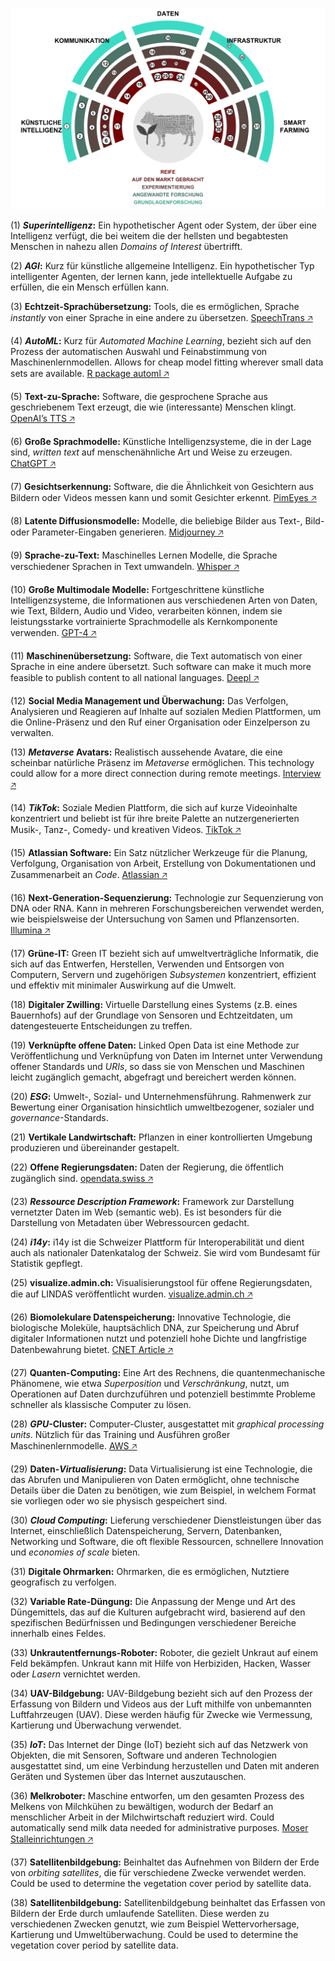 ![](technology-radar.png)


(1) ***Superintelligenz*:** Ein hypothetischer Agent oder System, der über eine Intelligenz verfügt, die bei weitem die der hellsten und begabtesten Menschen in nahezu allen *Domains of Interest* übertrifft. 

(2) ***AGI*:** Kurz für künstliche allgemeine Intelligenz. Ein hypothetischer Typ intelligenter Agenten, der lernen kann, jede intellektuelle Aufgabe zu erfüllen, die ein Mensch erfüllen kann. 

(3) **Echtzeit-Sprachübersetzung:** Tools, die es ermöglichen, Sprache *instantly* von einer Sprache in eine andere zu übersetzen.  [SpeechTrans 🡥](https://speechtrans.com/)

(4) ***AutoML*:** Kurz für *Automated Machine Learning*, bezieht sich auf den Prozess der automatischen Auswahl und Feinabstimmung von Maschinenlernmodellen. Allows for cheap model fitting wherever small data sets are available. [R package automl 🡥](https://cran.r-project.org/web/packages/automl/)

(5) **Text-zu-Sprache:** Software, die gesprochene Sprache aus geschriebenem Text erzeugt, die wie (interessante) Menschen klingt.  [OpenAI’s TTS 🡥](https://platform.openai.com/docs/guides/text-to-speech)

(6) **Große Sprachmodelle:** Künstliche Intelligenzsysteme, die in der Lage sind, *written text* auf menschenähnliche Art und Weise zu erzeugen.  [ChatGPT 🡥](https://chat.openai.com/)

(7) **Gesichtserkennung:** Software, die die Ähnlichkeit von Gesichtern aus Bildern oder Videos messen kann und somit Gesichter erkennt.  [PimEyes 🡥](https://pimeyes.com/)

(8) **Latente Diffusionsmodelle:** Modelle, die beliebige Bilder aus Text-, Bild- oder Parameter-Eingaben generieren.  [Midjourney 🡥](https://www.midjourney.com/)

(9) **Sprache-zu-Text:** Maschinelles Lernen Modelle, die Sprache verschiedener Sprachen in Text umwandeln.  [Whisper 🡥](https://openai.com/research/whisper)

(10) **Große Multimodale Modelle:** Fortgeschrittene künstliche Intelligenzsysteme, die Informationen aus verschiedenen Arten von Daten, wie Text, Bildern, Audio und Video, verarbeiten können, indem sie leistungsstarke vortrainierte Sprachmodelle als Kernkomponente verwenden.  [GPT-4 🡥](https://openai.com/blog/chatgpt-can-now-see-hear-and-speak)

(11) **Maschinenübersetzung:** Software, die Text automatisch von einer Sprache in eine andere übersetzt. Such software can make it much more feasible to publish content to all national languages. [Deepl 🡥](https://deepl.com/)

(12) **Social Media Management und Überwachung:** Das Verfolgen, Analysieren und Reagieren auf Inhalte auf sozialen Medien Plattformen, um die Online-Präsenz und den Ruf einer Organisation oder Einzelperson zu verwalten. 

(13) ***Metaverse* Avatars:** Realistisch aussehende Avatare, die eine scheinbar natürliche Präsenz im *Metaverse* ermöglichen. This technology could allow for a more direct connection during remote meetings. [Interview 🡥](https://www.youtube.com/watch?v=MVYrJJNdrEg)

(14) ***TikTok*:** Soziale Medien Plattform, die sich auf kurze Videoinhalte konzentriert und beliebt ist für ihre breite Palette an nutzergenerierten Musik-, Tanz-, Comedy- und kreativen Videos.  [TikTok 🡥](https://www.tiktok.com/)

(15) **Atlassian Software:** Ein Satz nützlicher Werkzeuge für die Planung, Verfolgung, Organisation von Arbeit, Erstellung von Dokumentationen und Zusammenarbeit an *Code*.  [Atlassian 🡥](https://www.atlassian.com/software)

(16) **Next-Generation-Sequenzierung:** Technologie zur Sequenzierung von DNA oder RNA. Kann in mehreren Forschungsbereichen verwendet werden, wie beispielsweise der Untersuchung von Samen und Pflanzensorten.  [Illumina 🡥](https://emea.illumina.com/science/technology/next-generation-sequencing.html)

(17) **Grüne-IT:** Green IT bezieht sich auf umweltverträgliche Informatik, die sich auf das Entwerfen, Herstellen, Verwenden und Entsorgen von Computern, Servern und zugehörigen *Subsystemen* konzentriert, effizient und effektiv mit minimaler Auswirkung auf die Umwelt. 

(18) **Digitaler Zwilling:** Virtuelle Darstellung eines Systems (z.B. eines Bauernhofs) auf der Grundlage von Sensoren und Echtzeitdaten, um datengesteuerte Entscheidungen zu treffen. 

(19) **Verknüpfte offene Daten:** Linked Open Data ist eine Methode zur Veröffentlichung und Verknüpfung von Daten im Internet unter Verwendung offener Standards und *URIs*, so dass sie von Menschen und Maschinen leicht zugänglich gemacht, abgefragt und bereichert werden können. 

(20) ***ESG*:** Umwelt-, Sozial- und Unternehmensführung. Rahmenwerk zur Bewertung einer Organisation hinsichtlich umweltbezogener, sozialer und *governance*-Standards. 

(21) **Vertikale Landwirtschaft:** Pflanzen in einer kontrollierten Umgebung produzieren und übereinander gestapelt. 

(22) **Offene Regierungsdaten:** Daten der Regierung, die öffentlich zugänglich sind.  [opendata.swiss 🡥](https://opendata.swiss)

(23) **_Ressource Description Framework_:** Framework zur Darstellung vernetzter Daten im Web (semantic web). Es ist besonders für die Darstellung von Metadaten über Webressourcen gedacht. 

(24) ***i14y*:** i14y ist die Schweizer Plattform für Interoperabilität und dient auch als nationaler Datenkatalog der Schweiz. Sie wird vom Bundesamt für Statistik gepflegt. 

(25) **visualize.admin.ch:** Visualisierungstool für offene Regierungsdaten, die auf LINDAS veröffentlicht wurden.  [visualize.admin.ch 🡥](https://www.visualize.admin.ch)

(26) **Biomolekulare Datenspeicherung:** Innovative Technologie, die biologische Moleküle, hauptsächlich DNA, zur Speicherung und Abruf digitaler Informationen nutzt und potenziell hohe Dichte und langfristige Datenbewahrung bietet.  [CNET Article 🡥](https://www.cnet.com/tech/computing/startup-packs-all-16gb-wikipedia-onto-dna-strands-demonstrate-new-storage-tech/)

(27) **Quanten-Computing:** Eine Art des Rechnens, die quantenmechanische Phänomene, wie etwa *Superposition* und *Verschränkung*, nutzt, um Operationen auf Daten durchzuführen und potenziell bestimmte Probleme schneller als klassische Computer zu lösen. 

(28) ***GPU*-Cluster:** Computer-Cluster, ausgestattet mit *graphical processing units*. Nützlich für das Training und Ausführen großer Maschinenlernmodelle.  [AWS 🡥](https://aws.amazon.com/nvidia/)

(29) **Daten-*Virtualisierung*:** Data Virtualisierung ist eine Technologie, die das Abrufen und Manipulieren von Daten ermöglicht, ohne technische Details über die Daten zu benötigen, wie zum Beispiel, in welchem Format sie vorliegen oder wo sie physisch gespeichert sind. 

(30) ***Cloud Computing*:** Lieferung verschiedener Dienstleistungen über das Internet, einschließlich Datenspeicherung, Servern, Datenbanken, Networking und Software, die oft flexible Ressourcen, schnellere Innovation und *economies of scale* bieten. 

(31) **Digitale Ohrmarken:** Ohrmarken, die es ermöglichen, Nutztiere geografisch zu verfolgen. 

(32) **Variable Rate-Düngung:** Die Anpassung der Menge und Art des Düngemittels, das auf die Kulturen aufgebracht wird, basierend auf den spezifischen Bedürfnissen und Bedingungen verschiedener Bereiche innerhalb eines Feldes. 

(33) **Unkrautentfernungs-Roboter:** Roboter, die gezielt Unkraut auf einem Feld bekämpfen. Unkraut kann mit Hilfe von Herbiziden, Hacken, Wasser oder *Lasern* vernichtet werden. 

(34) **UAV-Bildgebung:** UAV-Bildgebung bezieht sich auf den Prozess der Erfassung von Bildern und Videos aus der Luft mithilfe von unbemannten Luftfahrzeugen (UAV). Diese werden häufig für Zwecke wie Vermessung, Kartierung und Überwachung verwendet. 

(35) ***IoT*:** Das Internet der Dinge (IoT) bezieht sich auf das Netzwerk von Objekten, die mit Sensoren, Software und anderen Technologien ausgestattet sind, um eine Verbindung herzustellen und Daten mit anderen Geräten und Systemen über das Internet auszutauschen. 

(36) **Melkroboter:** Maschine entworfen, um den gesamten Prozess des Melkens von Milchkühen zu bewältigen, wodurch der Bedarf an menschlicher Arbeit in der Milchwirtschaft reduziert wird. Could automatically send milk data needed for administrative purposes. [Moser Stalleinrichtungen 🡥](http://www.moser-stalleinrichtungen.ch)

(37) **Satellitenbildgebung:** Beinhaltet das Aufnehmen von Bildern der Erde von *orbiting satellites*, die für verschiedene Zwecke verwendet werden. Could be used to determine the vegetation cover period by satellite data.

(38) **Satellitenbildgebung:** Satellitenbildgebung beinhaltet das Erfassen von Bildern der Erde durch umlaufende Satelliten. Diese werden zu verschiedenen Zwecken genutzt, wie zum Beispiel Wettervorhersage, Kartierung und Umweltüberwachung. Could be used to determine the vegetation cover period by satellite data.